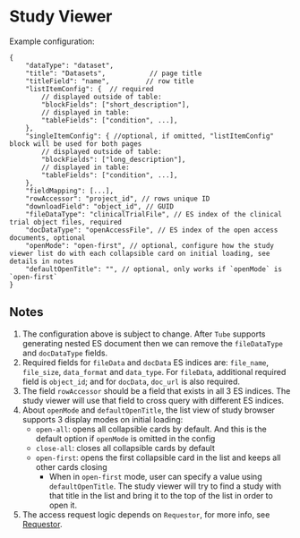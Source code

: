 # Study Viewer

Example configuration:

```
{
    "dataType": "dataset",
    "title": "Datasets",           // page title
    "titleField": "name",         // row title
    "listItemConfig": {  // required
        // displayed outside of table:
        "blockFields": ["short_description"],
        // displayed in table:
        "tableFields": ["condition", ...],
    },
    "singleItemConfig": { //optional, if omitted, "listItemConfig" block will be used for both pages
        // displayed outside of table:
        "blockFields": ["long_description"],
        // displayed in table:
        "tableFields": ["condition", ...],
    },
    "fieldMapping": [...],
    "rowAccessor": "project_id", // rows unique ID
    "downloadField": "object_id", // GUID
    "fileDataType": "clinicalTrialFile", // ES index of the clinical trial object files, required
    "docDataType": "openAccessFile", // ES index of the open access documents, optional
    "openMode": "open-first", // optional, configure how the study viewer list do with each collapsible card on initial loading, see details in notes
    "defaultOpenTitle": "", // optional, only works if `openMode` is `open-first`
}
```

## Notes

1. The configuration above is subject to change. After `Tube` supports generating nested ES document then we can remove the `fileDataType` and `docDataType` fields.
2. Required fields for `fileData` and `docData` ES indices are: `file_name`, `file_size`, `data_format` and `data_type`. For `fileData`, additional required field is `object_id`; and for `docData`, `doc_url` is also required.
3. The field `rowAccessor` should be a field that exists in all 3 ES indices. The study viewer will use that field to cross query with different ES indices.
4. About `openMode` and `defaultOpenTitle`, the list view of study browser supports 3 display modes on initial loading:
    - `open-all`: opens all collapsible cards by default. And this is the default option if `openMode` is omitted in the config
    - `close-all`: closes all collapsible cards by default
    - `open-first`: opens the first collapsible card in the list and keeps all other cards closing
        - When in `open-first` mode, user can specify a value using `defaultOpenTitle`. The study viewer will try to find a study with that title in the list and bring it to the top of the list in order to open it.
5. The access request logic depends on `Requestor`, for more info, see [Requestor](https://github.com/uc-cdis/requestor/).
